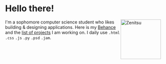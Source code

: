 # Hello there!


<a href="https://zenitsu.me/cal" target="_blank"><img align="right" src="https://cdn.discordapp.com/attachments/771307030404399115/926473633608630332/ezgif.com-gif-maker_4.gif" alt="Zenitsu" height="130px"></a> 

I'm a sophomore computer science student who likes building & designing applications. Here is my [Behance](https://www.behance.net/calatop) and the [list of projects](https://github.com/Calatop/Calatop/blob/main/projects.md) I am working on. I daily use `.html` `.css` `.js` `.py` `.psd` `.jam`. 


